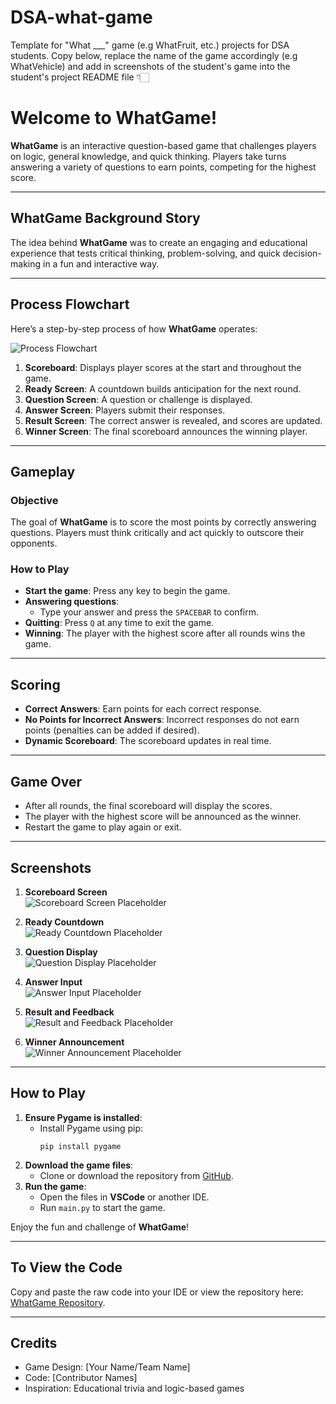 # DSA-what-game
Template for "What ___" game (e.g WhatFruit, etc.) projects for DSA students. Copy below, replace the name of the game accordingly (e.g WhatVehicle) and add in screenshots of the student's game into the student's project README file 👇🏻

# Welcome to WhatGame!

**WhatGame** is an interactive question-based game that challenges players on logic, general knowledge, and quick thinking. Players take turns answering a variety of questions to earn points, competing for the highest score.

---

## WhatGame Background Story

The idea behind **WhatGame** was to create an engaging and educational experience that tests critical thinking, problem-solving, and quick decision-making in a fun and interactive way.

---

## Process Flowchart

Here’s a step-by-step process of how **WhatGame** operates:

![Process Flowchart](screenshots/flowchart.png)

1. **Scoreboard**: Displays player scores at the start and throughout the game.
2. **Ready Screen**: A countdown builds anticipation for the next round.
3. **Question Screen**: A question or challenge is displayed.
4. **Answer Screen**: Players submit their responses.
5. **Result Screen**: The correct answer is revealed, and scores are updated.
6. **Winner Screen**: The final scoreboard announces the winning player.

---

## Gameplay

### Objective
The goal of **WhatGame** is to score the most points by correctly answering questions. Players must think critically and act quickly to outscore their opponents.

### How to Play
- **Start the game**: Press any key to begin the game.
- **Answering questions**: 
  - Type your answer and press the `SPACEBAR` to confirm.
- **Quitting**: Press `Q` at any time to exit the game.
- **Winning**: The player with the highest score after all rounds wins the game.

---

## Scoring

- **Correct Answers**: Earn points for each correct response.
- **No Points for Incorrect Answers**: Incorrect responses do not earn points (penalties can be added if desired).
- **Dynamic Scoreboard**: The scoreboard updates in real time.

---

## Game Over

- After all rounds, the final scoreboard will display the scores.
- The player with the highest score will be announced as the winner.
- Restart the game to play again or exit.

---

## Screenshots

1. **Scoreboard Screen**  
   ![Scoreboard Screen Placeholder](screenshots/scoreboard_screen.png)

2. **Ready Countdown**  
   ![Ready Countdown Placeholder](screenshots/ready_screen.png)

3. **Question Display**  
   ![Question Display Placeholder](screenshots/question_screen.png)

4. **Answer Input**  
   ![Answer Input Placeholder](screenshots/answer_screen.png)

5. **Result and Feedback**  
   ![Result and Feedback Placeholder](screenshots/result_screen.png)

6. **Winner Announcement**  
   ![Winner Announcement Placeholder](screenshots/winner_screen.png)

---

## How to Play

1. **Ensure Pygame is installed**:
   - Install Pygame using pip:
     ```
     pip install pygame
     ```
2. **Download the game files**:
   - Clone or download the repository from [GitHub](https://github.com/your-username/WhatGame).
3. **Run the game**:
   - Open the files in **VSCode** or another IDE.
   - Run `main.py` to start the game.

Enjoy the fun and challenge of **WhatGame**!

---

## To View the Code

Copy and paste the raw code into your IDE or view the repository here: [WhatGame Repository](https://github.com/your-username/WhatGame).

---

## Credits

- Game Design: [Your Name/Team Name]
- Code: [Contributor Names]
- Inspiration: Educational trivia and logic-based games


